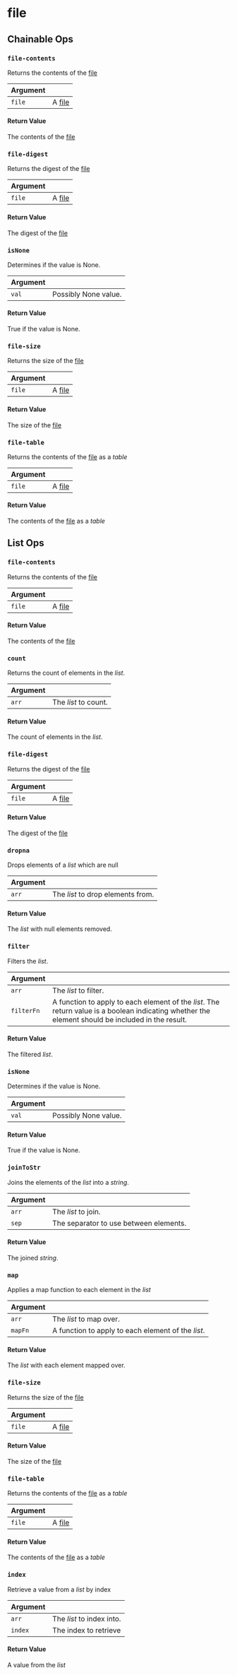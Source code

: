 # file

## Chainable Ops
<h3 id="file-contents"><code>file-contents</code></h3>

Returns the contents of the [file](https://docs.wandb.ai/ref/weave/types/file)

| Argument |  | 
| :--- | :--- |
| `file` | A [file](https://docs.wandb.ai/ref/weave/types/file) |

#### Return Value
The contents of the [file](https://docs.wandb.ai/ref/weave/types/file)

<h3 id="file-digest"><code>file-digest</code></h3>

Returns the digest of the [file](https://docs.wandb.ai/ref/weave/types/file)

| Argument |  | 
| :--- | :--- |
| `file` | A [file](https://docs.wandb.ai/ref/weave/types/file) |

#### Return Value
The digest of the [file](https://docs.wandb.ai/ref/weave/types/file)

<h3 id="isNone"><code>isNone</code></h3>

Determines if the value is None.

| Argument |  | 
| :--- | :--- |
| `val` | Possibly None value. |

#### Return Value
True if the value is None.

<h3 id="file-size"><code>file-size</code></h3>

Returns the size of the [file](https://docs.wandb.ai/ref/weave/types/file)

| Argument |  | 
| :--- | :--- |
| `file` | A [file](https://docs.wandb.ai/ref/weave/types/file) |

#### Return Value
The size of the [file](https://docs.wandb.ai/ref/weave/types/file)

<h3 id="file-table"><code>file-table</code></h3>

Returns the contents of the [file](https://docs.wandb.ai/ref/weave/types/file) as a _table_

| Argument |  | 
| :--- | :--- |
| `file` | A [file](https://docs.wandb.ai/ref/weave/types/file) |

#### Return Value
The contents of the [file](https://docs.wandb.ai/ref/weave/types/file) as a _table_


## List Ops
<h3 id="file-contents"><code>file-contents</code></h3>

Returns the contents of the [file](https://docs.wandb.ai/ref/weave/types/file)

| Argument |  | 
| :--- | :--- |
| `file` | A [file](https://docs.wandb.ai/ref/weave/types/file) |

#### Return Value
The contents of the [file](https://docs.wandb.ai/ref/weave/types/file)

<h3 id="count"><code>count</code></h3>

Returns the count of elements in the _list_.

| Argument |  | 
| :--- | :--- |
| `arr` | The _list_ to count. |

#### Return Value
The count of elements in the _list_.

<h3 id="file-digest"><code>file-digest</code></h3>

Returns the digest of the [file](https://docs.wandb.ai/ref/weave/types/file)

| Argument |  | 
| :--- | :--- |
| `file` | A [file](https://docs.wandb.ai/ref/weave/types/file) |

#### Return Value
The digest of the [file](https://docs.wandb.ai/ref/weave/types/file)

<h3 id="dropna"><code>dropna</code></h3>

Drops elements of a _list_ which are null

| Argument |  | 
| :--- | :--- |
| `arr` | The _list_ to drop elements from. |

#### Return Value
The _list_ with null elements removed.

<h3 id="filter"><code>filter</code></h3>

Filters the _list_.

| Argument |  | 
| :--- | :--- |
| `arr` | The _list_ to filter. |
| `filterFn` | A function to apply to each element of the _list_. The return value is a boolean indicating whether the element should be included in the result. |

#### Return Value
The filtered _list_.

<h3 id="isNone"><code>isNone</code></h3>

Determines if the value is None.

| Argument |  | 
| :--- | :--- |
| `val` | Possibly None value. |

#### Return Value
True if the value is None.

<h3 id="joinToStr"><code>joinToStr</code></h3>

Joins the elements of the _list_ into a _string_.

| Argument |  | 
| :--- | :--- |
| `arr` | The _list_ to join. |
| `sep` | The separator to use between elements. |

#### Return Value
The joined _string_.

<h3 id="map"><code>map</code></h3>

Applies a map function to each element in the _list_

| Argument |  | 
| :--- | :--- |
| `arr` | The _list_ to map over. |
| `mapFn` | A function to apply to each element of the _list_. |

#### Return Value
The _list_ with each element mapped over.

<h3 id="file-size"><code>file-size</code></h3>

Returns the size of the [file](https://docs.wandb.ai/ref/weave/types/file)

| Argument |  | 
| :--- | :--- |
| `file` | A [file](https://docs.wandb.ai/ref/weave/types/file) |

#### Return Value
The size of the [file](https://docs.wandb.ai/ref/weave/types/file)

<h3 id="file-table"><code>file-table</code></h3>

Returns the contents of the [file](https://docs.wandb.ai/ref/weave/types/file) as a _table_

| Argument |  | 
| :--- | :--- |
| `file` | A [file](https://docs.wandb.ai/ref/weave/types/file) |

#### Return Value
The contents of the [file](https://docs.wandb.ai/ref/weave/types/file) as a _table_

<h3 id="index"><code>index</code></h3>

Retrieve a value from a _list_ by index

| Argument |  | 
| :--- | :--- |
| `arr` | The _list_ to index into. |
| `index` | The index to retrieve |

#### Return Value
A value from the _list_

